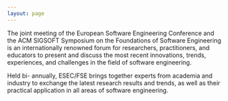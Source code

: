 ```yaml
---
layout: page
---
```

The joint meeting of the European Software Engineering Conference and the ACM SIGSOFT Symposium on the Foundations of
Software Engineering is an internationally renowned forum for researchers, practitioners, and educators to present and
discuss the most recent innovations, trends, experiences, and challenges in the field of software engineering.

Held bi- annually, ESEC/FSE brings together experts from academia and industry to exchange the latest research results
and trends, as well as their practical application in all areas of software engineering.